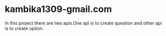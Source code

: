 # kambika1309-gmail.com
In this project there are two apis.One api is to create question and other api is to create option.
